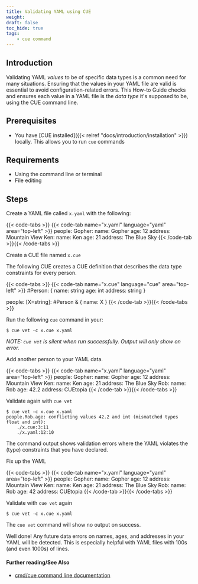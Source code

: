 ```yaml
---
title: Validating YAML using CUE
weight:
draft: false
toc_hide: true
tags:
    - cue command
---
```


## Introduction

Validating YAML _values_ to be of specific data types is a common need for many
situations. Ensuring that the values in your YAML file are valid is essential to
avoid configuration-related errors. This How-to Guide checks and ensures each
value in a YAML file is the _data type_ it's supposed to be, using the CUE command line.

<!--more-->

## Prerequisites

-   You have [CUE installed]({{< relref "docs/introduction/installation" >}})
    locally. This allows you to run `cue` commands

## Requirements

- Using the command line or terminal
- File editing

## Steps

Create a YAML file called `x.yaml` with the following:

{{< code-tabs >}}
{{< code-tab name="x.yaml" language="yaml" area="top-left" >}}
people:
  Gopher:
    name: Gopher
    age: 12
    address: Mountain View
  Ken:
    name: Ken
    age: 21
    address: The Blue Sky
{{< /code-tab >}}{{< /code-tabs >}}

Create a CUE file named `x.cue`

The following CUE creates a CUE definition that describes the data type
constraints for every person.

{{< code-tabs >}}
{{< code-tab name="x.cue" language="cue" area="top-left" >}}
#Person: {
	name:    string
	age:     int
	address: string
}

people: [X=string]: #Person & {
	name: X
}
{{< /code-tab >}}{{< /code-tabs >}}

Run the following `cue` command in your:

```text { title="TERMINAL" type="terminal" codeToCopy="Y3VlIHZldCAtYyB4LmN1ZSB4LnlhbWw=" }
$ cue vet -c x.cue x.yaml
```

_NOTE: `cue vet` is silent when run successfully. Output will only show on error._

Add another person to your YAML data.

{{< code-tabs >}}
{{< code-tab name="x.yaml" language="yaml" area="top-left" >}}
people:
  Gopher:
    name: Gopher
    age: 12
    address: Mountain View
  Ken:
    name: Ken
    age: 21
    address: The Blue Sky
  Rob:
    name: Rob
    age: 42.2
    address: CUEtopia
{{< /code-tab >}}{{< /code-tabs >}}

Validate again with `cue vet`

```text { title="TERMINAL" type="terminal" codeToCopy="Y3VlIHZldCAtYyB4LmN1ZSB4LnlhbWw=" }
$ cue vet -c x.cue x.yaml
people.Rob.age: conflicting values 42.2 and int (mismatched types float and int):
    ./x.cue:3:11
    ./x.yaml:12:10
```

The command output shows validation errors where the YAML violates
the (type) constraints that you have declared.

Fix up the YAML

{{< code-tabs >}}
{{< code-tab name="x.yaml" language="yaml" area="top-left" >}}
people:
  Gopher:
    name: Gopher
    age: 12
    address: Mountain View
  Ken:
    name: Ken
    age: 21
    address: The Blue Sky
  Rob:
    name: Rob
    age: 42
    address: CUEtopia
{{< /code-tab >}}{{< /code-tabs >}}

Validate with `cue vet` again

```text { title="TERMINAL" type="terminal" codeToCopy="Y3VlIHZldCAtYyB4LmN1ZSB4LnlhbWw=" }
$ cue vet -c x.cue x.yaml
```

The `cue vet` command will show no output on success.

Well done! Any future data errors on names, ages, and addresses in your YAML
will be detected. This is especially helpful with YAML files
with 100s (and even 1000s) of lines.

#### Further reading/See Also

- [cmd/cue command line documentation](https://cue.googlesource.com/cue/+/refs/tags/v0.2.0/doc/cmd/cue.md)
